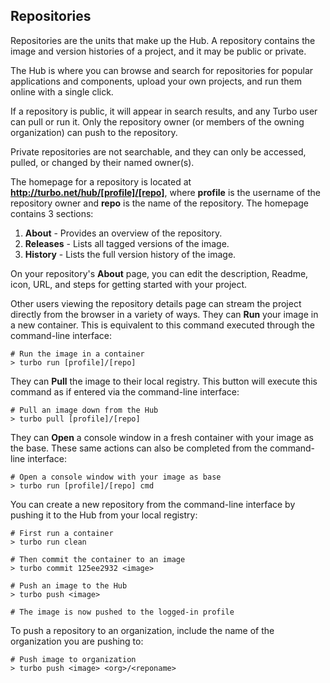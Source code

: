 ## Repositories

Repositories are the units that make up the Hub. A repository contains the image and version histories of a project, and it may be public or private.

The Hub is where you can browse and search for repositories for popular applications and components, upload your own projects, and run them online with a single click.

If a repository is public, it will appear in search results, and any Turbo user can pull or run it. Only the repository owner (or members of the owning organization) can push to the repository. 

Private repositories are not searchable, and they can only be accessed, pulled, or changed by their named owner(s).

The homepage for a repository is located at **http://turbo.net/hub/[profile]/[repo]**, where **profile** is the username of the repository owner and **repo** is the name of the repository. The homepage contains 3 sections:

1. **About** - Provides an overview of the repository. 
2. **Releases** - Lists all tagged versions of the image.
3. **History** - Lists the full version history of the image.

On your repository's **About** page, you can edit the description, Readme, icon, URL, and steps for getting started with your project.

Other users viewing the repository details page can stream the project directly from the browser in a variety of ways. They can **Run** your image in a new container. This is equivalent to this command executed through the command-line interface:

```
# Run the image in a container
> turbo run [profile]/[repo]
```

They can **Pull** the image to their local registry. This button will execute this command as if entered via the command-line interface:

```
# Pull an image down from the Hub
> turbo pull [profile]/[repo]
```

They can **Open** a console window in a fresh container with your image as the base. These same actions can also be completed from the command-line interface:

```
# Open a console window with your image as base
> turbo run [profile]/[repo] cmd
```

You can create a new repository from the command-line interface by pushing it to the Hub from your local registry:

```
# First run a container
> turbo run clean

# Then commit the container to an image
> turbo commit 125ee2932 <image>

# Push an image to the Hub
> turbo push <image>

# The image is now pushed to the logged-in profile
```

To push a repository to an organization, include the name of the organization you are pushing to:

```
# Push image to organization
> turbo push <image> <org>/<reponame>
```